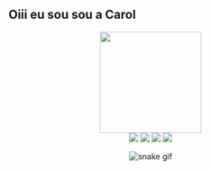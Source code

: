 ## Oiii eu sou sou a Carol
<div align="center">
  <a href="https://github.com/CarolCamposDev">
  <img height="180em" src="https://github-readme-stats.vercel.app/api?username=carolinacampos&show_icons=true&theme=cobalt&include_all_commits=false&count_private=true"/>
<div> 
  <a href="https://www.instagram.com/carol.campos___/" target="_blank"><img src="https://img.shields.io/badge/-Instagram-%23E4405F?style=for-the-badge&logo=instagram&logoColor=white" target="_blank"></a>
 <a href="https://discord.gg/wagxzStdcR" target="_blank"><img src="https://img.shields.io/badge/Discord-7289DA?style=for-the-badge&logo=discord&logoColor=white" target="_blank"></a> 
  <a href = "mailto:carolinacampos.dev@gmail.com"><img src="https://img.shields.io/badge/-Gmail-%23333?style=for-the-badge&logo=gmail&logoColor=white" target="_blank"></a>
  <a href="https://www.linkedin.com/in/carolina-campos-621311204/" target="_blank"><img src="https://img.shields.io/badge/-LinkedIn-%230077B5?style=for-the-badge&logo=linkedin&logoColor=white" target="_blank"></a> 
 
 ![snake gif](https://github.com/CarolCamposDev/CarolCampos/blob/output/github-contribution-grid-snake.svg)
 
</div>

